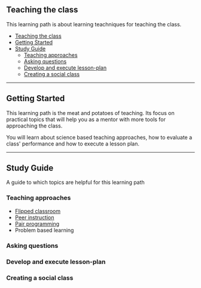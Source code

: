 ## Teaching the class

This learning path is about learning teachniques for teaching the class. 

- [Teaching the class](#teaching-the-class)
- [Getting Started](#getting-started)
- [Study Guide](#study-guide)
  - [Teaching approaches](#teaching-approaches)
  - [Asking questions](#asking-questions)
  - [Develop and execute lesson-plan](#develop-and-execute-lesson-plan)
  - [Creating a social class](#creating-a-social-class)

---

## Getting Started

This learning path is the meat and potatoes of teaching. Its focus on practical topics that will help you as a mentor with more tools for approaching the class. 

You will learn about science based teaching approaches, how to evaluate a class' performance and how to execute a lesson plan. 

---

## Study Guide

A guide to which topics are helpful for this learning path

### Teaching approaches
- [Flipped classroom](./../topics/flipped-classroom.md)
- [Peer instruction](./../topics/peer-instruction.md)
- [Pair programming](./../topics/pair-programming.md)
- Problem based learning

### Asking questions

### Develop and execute lesson-plan

### Creating a social class
